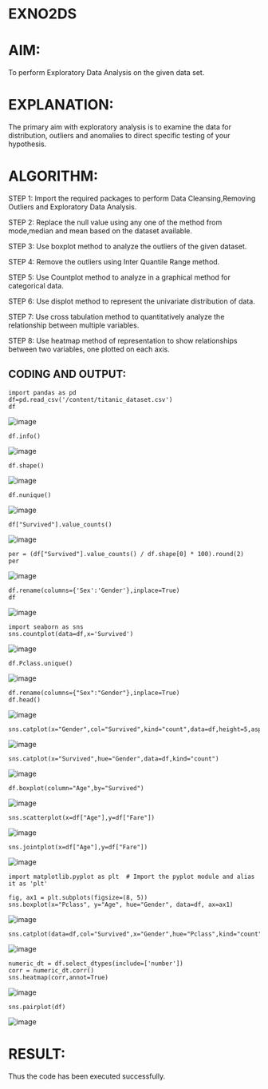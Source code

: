 # EXNO2DS
# AIM:
To perform Exploratory Data Analysis on the given data set.
      
# EXPLANATION:
  The primary aim with exploratory analysis is to examine the data for distribution, outliers and anomalies to direct specific testing of your hypothesis.
  
# ALGORITHM:
STEP 1: Import the required packages to perform Data Cleansing,Removing Outliers and Exploratory Data Analysis.

STEP 2: Replace the null value using any one of the method from mode,median and mean based on the dataset available.

STEP 3: Use boxplot method to analyze the outliers of the given dataset.

STEP 4: Remove the outliers using Inter Quantile Range method.

STEP 5: Use Countplot method to analyze in a graphical method for categorical data.

STEP 6: Use displot method to represent the univariate distribution of data.

STEP 7: Use cross tabulation method to quantitatively analyze the relationship between multiple variables.

STEP 8: Use heatmap method of representation to show relationships between two variables, one plotted on each axis.

## CODING AND OUTPUT:
```
import pandas as pd
df=pd.read_csv('/content/titanic_dataset.csv')
df
```
![image](https://github.com/user-attachments/assets/b9411f27-2e54-4cb9-97dc-14e6c4df49b5)

```
df.info()
```
![image](https://github.com/user-attachments/assets/0a2f7fac-0804-4098-8346-2a8615edc94a)

```
df.shape()
```
![image](https://github.com/user-attachments/assets/99d2038a-da4c-48ab-9be5-b2c1bd7add67)

```
df.nunique()
```
![image](https://github.com/user-attachments/assets/2d8cfd76-bd33-43fd-9c98-bd5f3b3096fd)

```
df["Survived"].value_counts()
```
![image](https://github.com/user-attachments/assets/21ace095-dc9a-44fa-a199-4dc393e22dfe)

```
per = (df["Survived"].value_counts() / df.shape[0] * 100).round(2)
per
```
![image](https://github.com/user-attachments/assets/e320e38f-d01b-4c40-92a5-05097f9bc9b5)

```
df.rename(columns={'Sex':'Gender'},inplace=True)
df
```
![image](https://github.com/user-attachments/assets/cfbddd57-b940-4ac2-bd17-f83bcc05abba)

```
import seaborn as sns
sns.countplot(data=df,x='Survived')
```
![image](https://github.com/user-attachments/assets/c3a6375f-934d-46be-9762-d0ffedfb66e4)

```
df.Pclass.unique()
```
![image](https://github.com/user-attachments/assets/de0b7419-8c95-4926-ac7d-8cabdc1c1cbf)

```
df.rename(columns={"Sex":"Gender"},inplace=True)
df.head()
```
![image](https://github.com/user-attachments/assets/afdf6fb8-0bae-4bc9-a682-b623b8e3fe67)

```
sns.catplot(x="Gender",col="Survived",kind="count",data=df,height=5,aspect=.7)
```
![image](https://github.com/user-attachments/assets/6dd6a74a-9a1f-4954-883a-75e1f4a9ed91)

```
sns.catplot(x="Survived",hue="Gender",data=df,kind="count")
```
![image](https://github.com/user-attachments/assets/2f340beb-f23a-4cc2-ba5e-3252dab21f08)

```
df.boxplot(column="Age",by="Survived")
```
![image](https://github.com/user-attachments/assets/73ae7b47-8837-4e53-947f-4c8a0015232e)

```
sns.scatterplot(x=df["Age"],y=df["Fare"])
```
![image](https://github.com/user-attachments/assets/f1769657-0baf-43cb-b3d0-c3fdf6c240b7)

```
sns.jointplot(x=df["Age"],y=df["Fare"])
```
![image](https://github.com/user-attachments/assets/ffae6165-6cbd-4350-94bb-84d27a5d5489)

```
import matplotlib.pyplot as plt  # Import the pyplot module and alias it as 'plt'

fig, ax1 = plt.subplots(figsize=(8, 5))
sns.boxplot(x="Pclass", y="Age", hue="Gender", data=df, ax=ax1)
```
![image](https://github.com/user-attachments/assets/90642647-6811-4e97-8649-629c16c41201)

```
sns.catplot(data=df,col="Survived",x="Gender",hue="Pclass",kind="count")
```
![image](https://github.com/user-attachments/assets/9b78a4e6-72f4-45fc-b0cb-5cb0dd1d6507)

```
numeric_dt = df.select_dtypes(include=['number'])
corr = numeric_dt.corr()
sns.heatmap(corr,annot=True)
```
![image](https://github.com/user-attachments/assets/5af8a8cf-2b90-4fc4-96ce-5ef849382e9a)

```
sns.pairplot(df)
```
![image](https://github.com/user-attachments/assets/15fa219c-3369-4364-96f9-d6ce38ad5cf7)


# RESULT:
Thus the code has been executed successfully.

